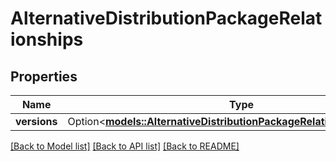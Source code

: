 # AlternativeDistributionPackageRelationships

## Properties

Name | Type | Description | Notes
------------ | ------------- | ------------- | -------------
**versions** | Option<[**models::AlternativeDistributionPackageRelationshipsVersions**](AlternativeDistributionPackage_relationships_versions.md)> |  | [optional]

[[Back to Model list]](../README.md#documentation-for-models) [[Back to API list]](../README.md#documentation-for-api-endpoints) [[Back to README]](../README.md)


